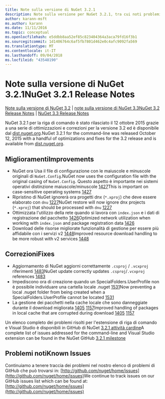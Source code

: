 ```yaml
---
title: Note sulla versione di NuGet 3.2.1
description: Note sulla versione per NuGet 3.2.1, tra cui noti problemi, correzioni di bug, funzionalità aggiunte e dcr.
author: karann-msft
ms.author: karann
ms.date: 11/11/2016
ms.topic: conceptual
ms.openlocfilehash: e5ddbb8aa52ef85c823404364a3aca79fd16f3b1
ms.sourcegitcommit: 1d1406764c6af5fb7801d462e0c4afc9092fa569
ms.translationtype: MT
ms.contentlocale: it-IT
ms.lasthandoff: 09/04/2018
ms.locfileid: "43548190"
---
```

# <a name="nuget-321-release-notes"></a><span data-ttu-id="9756b-103">Note sulla versione di NuGet 3.2.1</span><span class="sxs-lookup"><span data-stu-id="9756b-103">NuGet 3.2.1 Release Notes</span></span>

<span data-ttu-id="9756b-104">[Note sulla versione di NuGet 3.2](../release-notes/nuget-3.2.md) | [note sulla versione di NuGet 3.3](../release-notes/nuget-3.3.md)</span><span class="sxs-lookup"><span data-stu-id="9756b-104">[NuGet 3.2 Release Notes](../release-notes/nuget-3.2.md) | [NuGet 3.3 Release Notes](../release-notes/nuget-3.3.md)</span></span>

<span data-ttu-id="9756b-105">NuGet 3.2.1 per la riga di comando è stato rilasciato il 12 ottobre 2015 grazie a una serie di ottimizzazioni e correzioni per la versione 3.2 ed è disponibile dal [dist.nuget.org](http://dist.nuget.org/index.html).</span><span class="sxs-lookup"><span data-stu-id="9756b-105">NuGet 3.2.1 for the command-line was released October 12, 2015 with a handful of optimizations and fixes for the 3.2 release and is available from [dist.nuget.org](http://dist.nuget.org/index.html).</span></span>

## <a name="improvements"></a><span data-ttu-id="9756b-106">Miglioramenti</span><span class="sxs-lookup"><span data-stu-id="9756b-106">Improvements</span></span>

* <span data-ttu-id="9756b-107">NuGet ora Usa il file di configurazione con le maiuscole e minuscole originali di `NuGet.Config`.</span><span class="sxs-lookup"><span data-stu-id="9756b-107">NuGet now uses the configuration file with the original casing of `NuGet.Config`.</span></span>  <span data-ttu-id="9756b-108">Questo aspetto è importante nei sistemi operativi distinzione maiuscole/minuscole [1427](https://github.com/NuGet/Home/issues/1427)</span><span class="sxs-lookup"><span data-stu-id="9756b-108">This is important on case-sensitive operating systems [1427](https://github.com/NuGet/Home/issues/1427)</span></span>
* <span data-ttu-id="9756b-109">Ripristino di NuGet ignorerà ora progetti dnx (`*.xproj`) che deve essere elaborato con `dnu` [1227](https://github.com/NuGet/Home/issues/1227)</span><span class="sxs-lookup"><span data-stu-id="9756b-109">NuGet restore will now ignore dnx projects (`*.xproj`) that should be processed with `dnu` [1227](https://github.com/NuGet/Home/issues/1227)</span></span>
* <span data-ttu-id="9756b-110">Ottimizzata l'utilizzo della rete quando si lavora con `index.json` e i dati di registrazione del pacchetto [1426](https://github.com/NuGet/Home/issues/1426)</span><span class="sxs-lookup"><span data-stu-id="9756b-110">Optimized network utilization when working with `index.json` and package registration data [1426](https://github.com/NuGet/Home/issues/1426)</span></span>
* <span data-ttu-id="9756b-111">Download delle risorse migliorate funzionalità di gestione per essere più affidabile con i servizi v2 [1448](https://github.com/NuGet/Home/issues/1448)</span><span class="sxs-lookup"><span data-stu-id="9756b-111">Improved resource download handling to be more robust with v2 services [1448](https://github.com/NuGet/Home/issues/1448)</span></span>

## <a name="fixes"></a><span data-ttu-id="9756b-112">Correzioni</span><span class="sxs-lookup"><span data-stu-id="9756b-112">Fixes</span></span>

* <span data-ttu-id="9756b-113">Aggiornamento di NuGet aggiorni correttamente `.csproj` / `.vcxproj` riferimenti [1483](https://github.com/NuGet/Home/issues/1483)</span><span class="sxs-lookup"><span data-stu-id="9756b-113">NuGet update correctly updates `.csproj`/`.vcxproj` references [1483](https://github.com/NuGet/Home/issues/1483)</span></span>
* <span data-ttu-id="9756b-114">Impediscono ora di creazione quando un SpecialFolders.UserProfile non è possibile individuare una cartella locale .nuget [1531](https://github.com/NuGet/Home/issues/1531)</span><span class="sxs-lookup"><span data-stu-id="9756b-114">Now preventing a local .nuget folder from being created when a SpecialFolders.UserProfile cannot be located [1531](https://github.com/NuGet/Home/issues/1531)</span></span>
* <span data-ttu-id="9756b-115">La gestione dei pacchetti nella cache locale che sono danneggiate durante il download migliorata [1405](https://github.com/NuGet/Home/issues/1405) [1157](https://github.com/NuGet/Home/issues/1157)</span><span class="sxs-lookup"><span data-stu-id="9756b-115">Improved handling of packages in local cache that are corrupted during download [1405](https://github.com/NuGet/Home/issues/1405) [1157](https://github.com/NuGet/Home/issues/1157)</span></span>

<span data-ttu-id="9756b-116">Un elenco completo dei problemi risolti per l'estensione di riga di comando e Visual Studio è disponibili in GitHub di NuGet [3.2.1 attività cardine](https://github.com/NuGet/Home/issues?q=milestone%3A3.2.1+is%3Aclosed)</span><span class="sxs-lookup"><span data-stu-id="9756b-116">A complete list of issues addressed for the command-line and Visual Studio extension can be found in the NuGet GitHub [3.2.1 milestone](https://github.com/NuGet/Home/issues?q=milestone%3A3.2.1+is%3Aclosed)</span></span>

## <a name="known-issues"></a><span data-ttu-id="9756b-117">Problemi noti</span><span class="sxs-lookup"><span data-stu-id="9756b-117">Known Issues</span></span>

<span data-ttu-id="9756b-118">Continuiamo a tenere traccia dei problemi nel nostro elenco di problemi di GitHub che può trovarsi in: [http://github.com/nuget/home/issues](http://github.com/nuget/home/issues)</span><span class="sxs-lookup"><span data-stu-id="9756b-118">We continue to track issues on our GitHub issues list which can be found at: [http://github.com/nuget/home/issues](http://github.com/nuget/home/issues)</span></span>